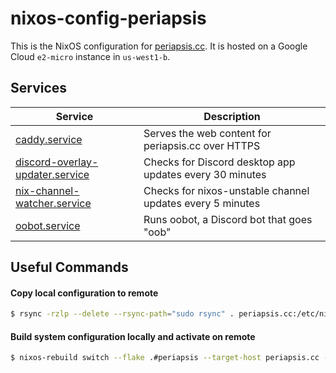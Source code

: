 # nixos-config-periapsis

This is the NixOS configuration for [periapsis.cc](https://periapsis.cc). It is hosted on a Google Cloud `e2-micro` instance in `us-west1-b`.

## Services

| Service | Description |
|---------|-------------|
| [caddy.service](./services/caddy.nix) | Serves the web content for periapsis.cc over HTTPS |
| [discord-overlay-updater.service](./services/discord-overlay-updater.nix) | Checks for Discord desktop app updates every 30 minutes |
| [nix-channel-watcher.service](./services/nix-channel-watcher.nix) | Checks for nixos-unstable channel updates every 5 minutes |
| [oobot.service](./services/oobot.nix) | Runs oobot, a Discord bot that goes "oob" |

## Useful Commands

#### Copy local configuration to remote

```bash
$ rsync -rzlp --delete --rsync-path="sudo rsync" . periapsis.cc:/etc/nixos
```

#### Build system configuration locally and activate on remote

```bash
$ nixos-rebuild switch --flake .#periapsis --target-host periapsis.cc --use-substitutes
```
